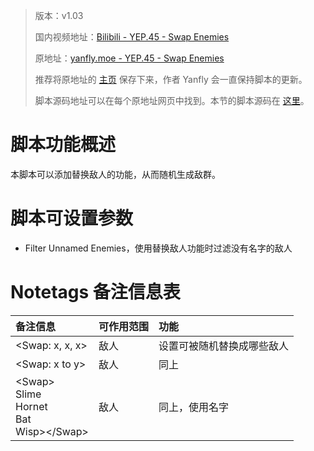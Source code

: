 > 版本：v1.03
>
> 国内视频地址：[Bilibili - YEP.45 - Swap Enemies](https://www.bilibili.com/video/av3174787/#page=50)
>
> 原地址：[yanfly.moe - YEP.45 - Swap Enemies](http://yanfly.moe/2015/12/17/yep-45-swap-enemies/)
> 
> 推荐将原地址的 [主页](http://yanfly.moe/yep/) 保存下来，作者 Yanfly 会一直保持脚本的更新。
> 
> 脚本源码地址可以在每个原地址网页中找到。本节的脚本源码在 [这里](https://www.dropbox.com/s/t7sh5gkpvoa5psu/YEP_SwapEnemies.js?dl=0)。

# 脚本功能概述

本脚本可以添加替换敌人的功能，从而随机生成敌群。

# 脚本可设置参数

- Filter Unnamed Enemies，使用替换敌人功能时过滤没有名字的敌人

# Notetags 备注信息表

备注信息|可作用范围|功能
:-|:-|:-
&lt;Swap: x, x, x>|敌人|设置可被随机替换成哪些敌人
&lt;Swap: x to y>|敌人|同上
&lt;Swap><br>Slime<br>Hornet<br>Bat<br>Wisp>&lt;/Swap>|敌人|同上，使用名字
